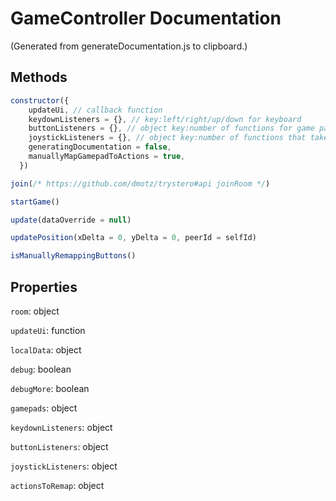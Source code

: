 # GameController Documentation

(Generated from generateDocumentation.js to clipboard.)

## Methods

```js
constructor({
    updateUi, // callback function
    keydownListeners = {}, // key:left/right/up/down for keyboard
    buttonListeners = {}, // object key:number of functions for game pad buttons
    joystickListeners = {}, // object key:number of functions that take in a number
    generatingDocumentation = false,
    manuallyMapGamepadToActions = true,
  })
```

```js
join(/* https://github.com/dmotz/trystero#api joinRoom */)
```

```js
startGame()
```

```js
update(dataOverride = null)
```

```js
updatePosition(xDelta = 0, yDelta = 0, peerId = selfId)
```

```js
isManuallyRemappingButtons()
```

## Properties

`room`: object

`updateUi`: function

`localData`: object

`debug`: boolean

`debugMore`: boolean

`gamepads`: object

`keydownListeners`: object

`buttonListeners`: object

`joystickListeners`: object

`actionsToRemap`: object

